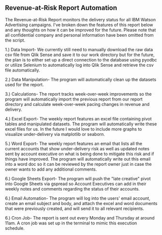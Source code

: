## Revenue-at-Risk Report Automation


The Revenue-at-Risk Report monitors the delivery status for all IBM Watson Advertising campaigns. I've broken down the features of this report below and any thoughts on how it can be improved for the future. Please note that all confidential company and personal information have been omitted from the script.

1.) Data Import- We currently still need to manually download the raw data csv file from Qlik Sense and save it to our work directory but for the future, the plan is to either set up a direct connection to the database using pyodbc or utilize Selenium to automatically log into Qlik Sense and retrieve the csv file automatically.

2.) Data Manipulation- The program will automatically clean up the datasets used for the report.

3.) Calculations- The report tracks week-over-week improvements so the program will automatically import the previous report from our report directory and calculate week-over-week pacing changes in revenue and delivery. 

4.) Excel Export- The weekly report features an excel file containing pivot tables and manipulated datasets. The program will automatically write these excel files for us. In the future I would love to include more graphs to visualize under-delivery via matplotlib or seaborn. 

5.) Word Export- The weekly report features an email that lists all the current accounts that show under-delivery risk as well as updated notes sent by account executive on what is being done to mitigate this risk and if things have improved. The program will automatically write out this email into a word doc so it can be reviewed by the report owner just in case the owner wants to add any additional comments.

6.) Google Sheets Export- The program will push the "late creative" pivot into Google Sheets via gspread so Account Executives can add in their weekly notes and comments regarding the status of their accounts.

6.) Email Automation- The program will log into the users' email account, create an email subject and body, and attach the excel and word documents that were previously created, and will send it to all relevant recipients.

6.) Cron Job- The report is sent out every Monday and Thursday at around 11am. A cron job was set up in the terminal to mimic this execution schedule.
